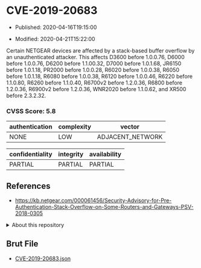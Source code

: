 # CVE-2019-20683

- Published: 2020-04-16T19:15:00

- Modified: 2020-04-21T15:22:00

Certain NETGEAR devices are affected by a stack-based buffer overflow by an unauthenticated attacker. This affects D3600 before 1.0.0.76, D6000 before 1.0.0.76, D6200 before 1.1.00.32, D7000 before 1.0.1.68, JR6150 before 1.0.1.18, PR2000 before 1.0.0.28, R6020 before 1.0.0.38, R6050 before 1.0.1.18, R6080 before 1.0.0.38, R6120 before 1.0.0.46, R6220 before 1.1.0.80, R6260 before 1.1.0.40, R6700v2 before 1.2.0.36, R6800 before 1.2.0.36, R6900v2 before 1.2.0.36, WNR2020 before 1.1.0.62, and XR500 before 2.3.2.32.

### CVSS Score: **5.8**

| authentication | complexity | vector |
| --- | --- | --- |
| NONE | LOW | ADJACENT_NETWORK |

| confidentiality | integrity | availability |
| --- | --- | --- |
| PARTIAL | PARTIAL | PARTIAL |

## References

* https://kb.netgear.com/000061456/Security-Advisory-for-Pre-Authentication-Stack-Overflow-on-Some-Routers-and-Gateways-PSV-2018-0305

<details>
<summary>About this repository</summary> 

  This repository is part of the project [Live Hack CVE](https://github.com/Live-Hack-CVE). Main website can be found [www.live-hack.org](https://www.live-hack.org) 
  
  Made by [Sn0wAlice](https://github.com/Sn0wAlice) for the people that care about security and need to have a feed of the latest CVEs. Hope you enjoy it, don't forget to star the repo and follow me on [Twitter](https://twitter.com/Sn0wAlice) and [Github](https://github.com/Sn0wAlice). And that is my [personnal website](https://www.alice-snow.me/)

  - [Home Page](https://github.com/Live-Hack-CVE)
  - [Framework](https://github.com/Live-Hack-CVE/cve-framework)
  - [CVE database](https://github.com/Live-Hack-CVE/full_database)
  - [Changelog](https://github.com/Live-Hack-CVE/Changelog)
</details>

## Brut File

* [CVE-2019-20683.json](https://raw.githubusercontent.com/Live-Hack-CVE/full_database/main/cves/2019/CVE-2019-20683.json)

